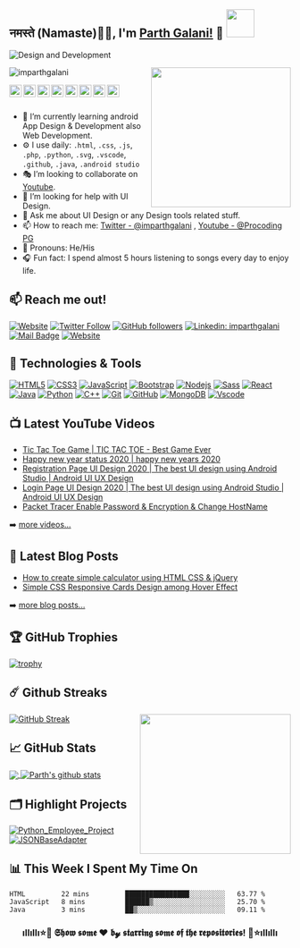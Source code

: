## नमस्ते (Namaste)🙏🏻, I'm [Parth Galani!](http://parthgalani.me) 👋 <img src="https://media.giphy.com/media/12oufCB0MyZ1Go/giphy.gif" width="50">



![Design and Development](https://github.com/imparthgalani/imparthgalani/blob/master/img/imparthgalani.png)

<a href="https://procodingpg.live/"><img src="https://github.com/imparthgalani/imparthgalani/blob/master/img/python.png" align="right" height="250" /></a>

<p align="left"> <img src="https://komarev.com/ghpvc/?username=imparthgalani&label=Profile View's&color=blueviolet&style=plastic" alt="imparthgalani" /> </p>

<a href="https://twitter.com/imparthgalani">
  <img align="left" alt="Parth Galani | Twitter" width="22px" src="https://github.com/imparthgalani/imparthgalani/blob/master/img/twitter.svg" />
</a>
<a href="https://www.linkedin.com/in/imparthgalani/">
  <img align="left" alt="Parth Galani" width="22px" src="https://github.com/imparthgalani/imparthgalani/blob/master/img/linkedin.svg" />
</a>
<a href="https://join.skype.com/invite/U6cHp5eJheGc">
  <img align="left" alt="Parth Galani" width="22px" src="https://github.com/imparthgalani/imparthgalani/blob/master/img/skype.svg" />
</a>
<a href="https://www.facebook.com/parth.galani.50/">
  <img align="left" alt="Parth Galani" width="22px" src="https://github.com/imparthgalani/imparthgalani/blob/master/img/facebook.svg" />
</a>
<a href="https://instagram.com/imparthgalani">
  <img align="left" alt="Parth Galani" width="22px" src="https://github.com/imparthgalani/imparthgalani/blob/master/img/instagram.svg" />
</a>
<a href="https://www.youtube.com/channel/UCs8YuffktnbeZiHfPwQ2A9g">
  <img align="left" alt="Parth Galani" width="22px" src="https://github.com/imparthgalani/imparthgalani/blob/master/img/youtube.svg" />
</a>
<a href="https://www.procodingpg.live">
  <img align="left" alt="Parth Galani" width="22px" src="https://github.com/imparthgalani/imparthgalani/blob/master/img/web.svg" />
</a>
<a href="mailto:pgalani193@rku.ac.in">
  <img align="left" alt="Parth Galani" width="22px" src="https://github.com/imparthgalani/imparthgalani/blob/master/img/gmail.svg" />
</a>

<br/>
<br/>

- 📲 I’m currently learning android App Design & Development also Web Development.
- ⚙️ I use daily: `.html`, `.css`, `.js`, `.php`, `.python`,  `.svg`, `.vscode`, `.github`, `.java`, `.android studio`
- 🎭 I’m looking to collaborate on [Youtube](https://www.youtube.com/channel/UCs8YuffktnbeZiHfPwQ2A9g).
- 🤔 I’m looking for help with UI Design.
- 💬 Ask me about UI Design or any Design tools related stuff.
- 📫 How to reach me: [Twitter - @imparthgalani](https://twitter.com/imparthgalani) , [Youtube - @Procoding PG](https://www.youtube.com/channel/UCs8YuffktnbeZiHfPwQ2A9g)
- 🤵 Pronouns: He/His
- 🎧 Fun fact: I spend almost 5 hours listening to songs every day to enjoy life.

## 📫 Reach me out!

[![Website](https://img.shields.io/website?label=PROCODINGPG.LIVE&logo=google-chrome&style=flat-square&up_message=UP&url=https%3A%2F%2Fprocodingpg.live%2F)](https://procodingpg.live)
[![Twitter Follow](https://img.shields.io/twitter/follow/imparthgalani?color=55acee&label=FOLLOW%20%40IMPARTHGALANI&logo=Twitter&style=flat-square)](https://twitter.com/intent/follow?original_referer=https%3A%2F%2Fgithub.com%2Fimparthgalani&screen_name=imparthgalani)
[![GitHub followers](https://img.shields.io/github/followers/imparthgalani?label=FOLLOW%20%40IMPARTHGALANI&logo=GITHUB&style=flat-square)](https://github.com/imparthgalani)
[![Linkedin: imparthgalani](https://img.shields.io/badge/-IMPARTHGALANI-blue?style=flat-square&logo=Linkedin&logoColor=white&link=https://www.linkedin.com/in/imparthgalani/)](https://www.linkedin.com/in/imparthgalani/)
[![Mail Badge](https://img.shields.io/badge/-IMPARTHGALANI-e84393?style=flat-square&labelColor=e84393&logo=instagram&logoColor=white)](https://instagram.com/imparthgalani) 
[![Website](https://img.shields.io/website?label=PORTFOLIO%20WEBSITE&logo=google-chrome&style=flat-square&up_message=PARTHGALANI.ME&url=http%3A%2F%2Fparthgalani.me%2F)](http://parthgalani.me/)


## 🔧 Technologies & Tools

[![HTML5](https://img.shields.io/badge/-HTML5-E34F26?style=flat&logo=html5&logoColor=white)](https://www.w3schools.com/html/)
[![CSS3](https://img.shields.io/badge/-CSS3-1572B6?style=flat&logo=css3)](https://www.w3schools.com/css/)
[![JavaScript](https://img.shields.io/badge/-JavaScript-black?style=flat&logo=javascript)](https://www.w3schools.com/js/)
[![Bootstrap](https://img.shields.io/badge/-Bootstrap-563D7C?style=flat&logo=bootstrap)](https://getbootstrap.com/docs/5.0/getting-started/introduction/)
[![Nodejs](https://img.shields.io/badge/-Nodejs-black?style=flat&logo=Node.js)](https://nodejs.org/en/docs/guides/)
[![Sass](https://img.shields.io/badge/-Sass-CC6699?style=flat&logo=sass&logoColor=white)](https://www.w3schools.com/sass/)
[![React](https://img.shields.io/badge/-React-black?style=flat&logo=react)](https://www.w3schools.com/react/)
[![Java](https://img.shields.io/badge/-java-E34A86?style=flat&logo=java)](https://www.w3schools.com/java/)
[![Python](https://img.shields.io/badge/-Python-black?style=flat&logo=Python)](https://www.w3schools.com/python/)
[![C++](https://img.shields.io/badge/-/_C++-00599C?style=flat&logo=c)](https://www.w3schools.com/cpp/)
[![Git](https://img.shields.io/badge/-Git-black?style=flat&logo=git)](https://git-scm.com/)
[![GitHub](https://img.shields.io/badge/-GitHub-181717?style=flat&logo=github)](https://lab.github.com/)
[![MongoDB](https://img.shields.io/badge/-MongoDB-black?style=flat&logo=mongodb)](https://www.tutorialspoint.com/mongodb/)
[![Vscode](https://img.shields.io/badge/-VSCode-blue?style=flat&logo=visual-studio-code&logoColor=white)](https://code.visualstudio.com/)

## 📺 Latest YouTube Videos
<!-- YOUTUBE:START -->
- [Tic Tac Toe Game | TIC TAC TOE - Best Game Ever](https://www.youtube.com/watch?v=ROG6HvEMd60)
- [Happy new year status 2020 |  happy new years 2020](https://www.youtube.com/watch?v=uwaKT6EPKPQ)
- [Registration Page UI Design 2020 | The best UI design using Android Studio | Android UI UX Design](https://www.youtube.com/watch?v=1ZsC7OdDun0)
- [Login Page UI Design 2020 | The best UI design using Android Studio | Android UI UX Design](https://www.youtube.com/watch?v=GloXzFAs7Xc)
- [Packet Tracer Enable Password & Encryption & Change HostName](https://www.youtube.com/watch?v=t9D5-p0U01k)
<!-- YOUTUBE:END -->

➡️ [more videos...](https://www.youtube.com/channel/UCs8YuffktnbeZiHfPwQ2A9g)

## 📕 Latest Blog Posts
<!-- BLOG-POST-LIST:START -->
- [How to create simple calculator using HTML  СSS  &  jQuery](https://www.procodingpg.live/2020/12/How-to-create-simple-calculator-using-javascript.html)
- [Simple CSS Responsive Cards Design among Hover Effect](https://www.procodingpg.live/2020/12/simple-css-responsive-cards-design.html)
<!-- BLOG-POST-LIST:END -->

➡️ [more blog posts...](https://www.procodingpg.live)

## 🏆 GitHub Trophies

[![trophy](https://github-profile-trophy.vercel.app/?username=imparthgalani&column=7&margin-w=10)](https://github.com/imparthgalani)


## ☄️ Github Streaks

<a href="https://procodingpg.live/"><img src="https://github.com/imparthgalani/imparthgalani/blob/master/img/computer.png" align="right" height="250" width="270" /></a>

[![GitHub Streak](https://github-readme-streak-stats.herokuapp.com/?user=imparthgalani&theme=dark)](https://github.com/imparthgalani/github-readme-streak-stats)

## &#x1f4c8; GitHub Stats

<a href="https://github.com/imparthgalani">
  <img align="center" src="https://github-readme-stats.vercel.app/api/top-langs/?username=imparthgalani&theme=dark&hide_langs_below=1" />
</a>
<a href="https://github.com/imparthgalani">
 <img align="center" src="https://github-readme-stats.vercel.app/api?username=imparthgalani&show_icons=true&theme=dark&line_height=27" alt="Parth's github stats"/>
</a>

## 🗂️ Highlight Projects

<a href="https://github.com/imparthgalani/Python_Employee_Project">
  <img align="center" src="https://github-readme-stats.vercel.app/api/pin/?username=imparthgalani&repo=Python_Employee_Project&show_icons=true&line_height=27&title_color=6aa6f8&text_color=8a919a&icon_color=6aa6f8&bg_color=0e1116" alt="Python_Employee_Project" />
</a>

<a href="https://github.com/imparthgalani/JSONBaseAdapter">
  <img align="center" src="https://github-readme-stats.vercel.app/api/pin/?username=imparthgalani&repo=JSONBaseAdapter&show_icons=true&line_height=27&title_color=6aa6f8&text_color=8a919a&icon_color=6aa6f8&bg_color=0e1116" alt="JSONBaseAdapter" />
</a>

## 📊 This Week I Spent My Time On

<!--START_SECTION:waka-->
```text
HTML         22 mins         ████████████████░░░░░░░░░   63.77 % 
JavaScript   8 mins          ██████▒░░░░░░░░░░░░░░░░░░   25.70 % 
Java         3 mins          ██▒░░░░░░░░░░░░░░░░░░░░░░   09.11 % 
```
<!--END_SECTION:waka-->



<div align="center">

### ıllıllı⭐🌟 𝕾𝖍𝖔𝖜 𝖘𝖔𝖒𝖊 ❤️ 𝖇𝔂 𝖘𝖙𝖆𝖗𝖗𝖎𝖓𝖌 𝖘𝖔𝖒𝖊 𝖔𝖋 𝖙𝖍𝖊 𝖗𝖊𝖕𝖔𝖘𝖎𝖙𝖔𝖗𝖎𝖊𝖘! 🌟⭐ıllıllı

</div>

